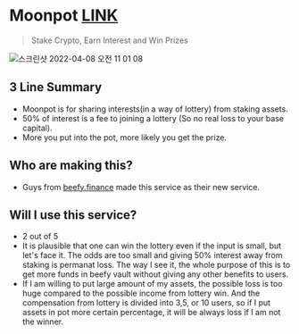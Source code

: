 # Moonpot [LINK](https://play.moonpot.com/#/)
> Stake Crypto, Earn Interest and Win Prizes  

![스크린샷 2022-04-08 오전 11 01 08](https://user-images.githubusercontent.com/47938592/162350201-0bec7930-5c67-4ce2-8596-0e828166aae0.png)

## 3 Line Summary

- Moonpot is for sharing interests(in a way of lottery) from staking assets.
- 50% of interest is a fee to joining a lottery (So no real loss to your base capital).
- More you put into the pot, more likely you get the prize.

## Who are making this?
- Guys from [beefy.finance](beefy.finance) made this service as their new service.

## Will I use this service?
- 2 out of 5
- It is plausible that one can win the lottery even if the input is small, but let's face it.
The odds are too small and giving 50% interest away from staking is permanat loss.
The way I see it, the whole purpose of this is to get more funds in beefy vault without giving any other benefits to users.
- If I am willing to put large amount of my assets, the possible loss is too huge compared to the possible income from lottery win. And the compensation from lottery is divided into 3,5, or 10 users, so if I put assets in pot more certain percentage, it will be always loss if I am not the winner. 
